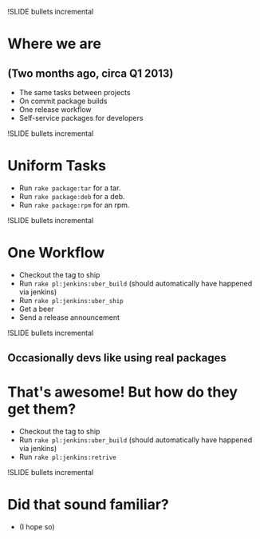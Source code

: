 !SLIDE bullets incremental
# Where we are #
## (Two months ago, circa Q1 2013) ##

* The same tasks between projects
* On commit package builds
* One release workflow
* Self-service packages for developers

!SLIDE bullets incremental
# Uniform Tasks #

* Run `rake package:tar` for a tar.
* Run `rake package:deb` for a deb.
* Run `rake package:rpm` for an rpm.

!SLIDE bullets incremental
# One Workflow #

* Checkout the tag to ship
* Run `rake pl:jenkins:uber_build` (should automatically have happened via jenkins)
* Run `rake pl:jenkins:uber_ship`
* Get a beer
* Send a release announcement


!SLIDE bullets incremental
## Occasionally devs like using real packages ##
# That's awesome! But how do they get them? #
* Checkout the tag to ship
* Run `rake pl:jenkins:uber_build` (should automatically have happened via jenkins)
* Run `rake pl:jenkins:retrive`

!SLIDE bullets incremental
# Did that sound familiar? #
* (I hope so)
